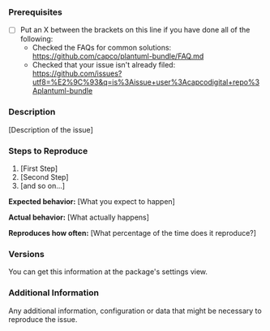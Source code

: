 <!--

Have you read Capco's Code of Conduct? By filing an Issue, you are expected to comply with it, including treating everyone with respect: https://github.com/capco/plantuml-bundle/blob/master/CODE_OF_CONDUCT.md

-->

### Prerequisites

* [ ] Put an X between the brackets on this line if you have done all of the following:
    * Checked the FAQs for common solutions: https://github.com/capco/plantuml-bundle/FAQ.md
    * Checked that your issue isn't already filed: https://github.com/issues?utf8=%E2%9C%93&q=is%3Aissue+user%3Acapcodigital+repo%3Aplantuml-bundle

### Description

[Description of the issue]

### Steps to Reproduce

1. [First Step]
2. [Second Step]
3. [and so on...]

**Expected behavior:** [What you expect to happen]

**Actual behavior:** [What actually happens]

**Reproduces how often:** [What percentage of the time does it reproduce?]

### Versions

You can get this information at the package's settings view.

### Additional Information

Any additional information, configuration or data that might be necessary to reproduce the issue.
